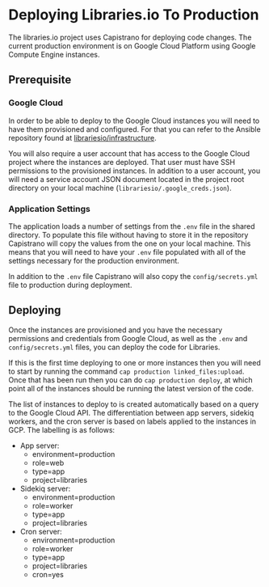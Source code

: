 # Deploying Libraries.io To Production

The libraries.io project uses Capistrano for deploying code changes. The current production environment is on Google Cloud Platform using Google Compute Engine instances.

## Prerequisite

### Google Cloud

In order to be able to deploy to the Google Cloud instances you will need to have them provisioned and configured. For that you can refer to the Ansible repository found at [librariesio/infrastructure](https://github.com/librariesio/infrastructure).

You will also require a user account that has access to the Google Cloud project where the instances are deployed. That user must have SSH permissions to the provisioned instances. In addition to a user account, you will need a service account JSON document located in the project root directory on your local machine (`librariesio/.google_creds.json`).

### Application Settings

The application loads a number of settings from the `.env` file in the shared directory. To populate this file without having to store it in the repository Capistrano will copy the values from the one on your local machine. This means that you will need to have your `.env` file populated with all of the settings necessary for the production environment.

In addition to the `.env` file Capistrano will also copy the `config/secrets.yml` file to production during deployment.

## Deploying

Once the instances are provisioned and you have the necessary permissions and credentials from Google Cloud, as well as the `.env` and `config/secrets.yml` files, you can deploy the code for Libraries.

If this is the first time deploying to one or more instances then you will need to start by running the command `cap production linked_files:upload`. Once that has been run then you can do `cap production deploy`, at which point all of the instances should be running the latest version of the code.

The list of instances to deploy to is created automatically based on a query to the Google Cloud API. The differentiation between app servers, sidekiq workers, and the cron server is based on labels applied to the instances in GCP. The labelling is as follows:

- App server:
  - environment=production
  - role=web
  - type=app
  - project=libraries
- Sidekiq server:
  - environment=production
  - role=worker
  - type=app
  - project=libraries
- Cron server:
  - environment=production
  - role=worker
  - type=app
  - project=libraries
  - cron=yes

